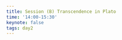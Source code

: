 ```yaml
---
title: Session (B) Transcendence in Plato  
time: '14:00-15:30'  
keynote: false  
tags: day2  
---
```


